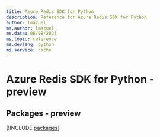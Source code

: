 ```yaml
---
title: Azure Redis SDK for Python
description: Reference for Azure Redis SDK for Python
author: lmazuel
ms.author: lmazuel
ms.data: 06/08/2023
ms.topic: reference
ms.devlang: python
ms.service: cache
---
```

# Azure Redis SDK for Python - preview
## Packages - preview
[!INCLUDE [packages](redis-index.md)]